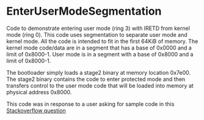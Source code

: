 # EnterUserModeSegmentation
Code to demonstrate entering user mode (ring 3) with IRETD from
kernel mode (ring 0). This code uses segmentation to separate
user mode and kernel mode. All the code is intended to fit in
the first 64KiB of memory. The kernel mode code/data are in a
segment that has a base of 0x0000 and a limit of 0x8000-1.
User mode is in a segment with a base of 0x8000 and a limit
of 0x8000-1.

The bootloader simply loads a stage2 binary at memory location
0x7e00. The stage2 binary contains the code to enter protected
mode and then transfers control to the user mode code that
will be loaded into memory at physical address 0x8000.

This code was in response to a user asking for sample code
in this [Stackoverflow question](https://stackoverflow.com/questions/75862100/switching-segments-in-the-gdt-x86-32bit-protected-mode)
